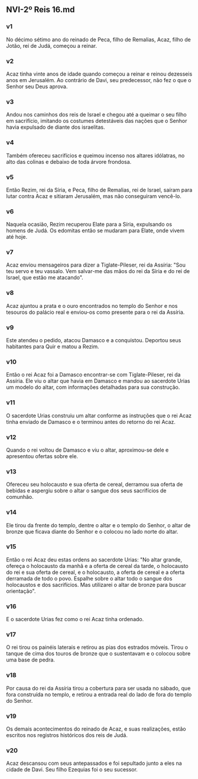 ## NVI-2º Reis 16.md
### v1
 No décimo sétimo ano do reinado de Peca, filho de Remalias, Acaz, filho de Jotão, rei de Judá, começou a reinar.
### v2
 Acaz tinha vinte anos de idade quando começou a reinar e reinou dezesseis anos em Jerusalém. Ao contrário de Davi, seu predecessor, não fez o que o Senhor seu Deus aprova.
### v3
 Andou nos caminhos dos reis de Israel e chegou até a queimar o seu filho em sacrifício, imitando os costumes detestáveis das nações que o Senhor havia expulsado de diante dos israelitas.
### v4
 Também ofereceu sacrifícios e queimou incenso nos altares idólatras, no alto das colinas e debaixo de toda árvore frondosa.
### v5
 Então Rezim, rei da Síria, e Peca, filho de Remalias, rei de Israel, saíram para lutar contra Acaz e sitiaram Jerusalém, mas não conseguiram vencê-lo.
### v6
 Naquela ocasião, Rezim recuperou Elate para a Síria, expulsando os homens de Judá. Os edomitas então se mudaram para Elate, onde vivem até hoje.
### v7
 Acaz enviou mensageiros para dizer a Tiglate-Pileser, rei da Assíria: "Sou teu servo e teu vassalo. Vem salvar-me das mãos do rei da Síria e do rei de Israel, que estão me atacando".
### v8
 Acaz ajuntou a prata e o ouro encontrados no templo do Senhor e nos tesouros do palácio real e enviou-os como presente para o rei da Assíria.
### v9
 Este atendeu o pedido, atacou Damasco e a conquistou. Deportou seus habitantes para Quir e matou a Rezim.
### v10
 Então o rei Acaz foi a Damasco encontrar-se com Tiglate-Pileser, rei da Assíria. Ele viu o altar que havia em Damasco e mandou ao sacerdote Urias um modelo do altar, com informações detalhadas para sua construção.
### v11
 O sacerdote Urias construiu um altar conforme as instruções que o rei Acaz tinha enviado de Damasco e o terminou antes do retorno do rei Acaz.
### v12
 Quando o rei voltou de Damasco e viu o altar, aproximou-se dele e apresentou ofertas sobre ele.
### v13
 Ofereceu seu holocausto e sua oferta de cereal, derramou sua oferta de bebidas e aspergiu sobre o altar o sangue dos seus sacrifícios de comunhão.
### v14
 Ele tirou da frente do templo, dentre o altar e o templo do Senhor, o altar de bronze que ficava diante do Senhor e o colocou no lado norte do altar.
### v15
 Então o rei Acaz deu estas ordens ao sacerdote Urias: "No altar grande, ofereça o holocausto da manhã e a oferta de cereal da tarde, o holocausto do rei e sua oferta de cereal, e o holocausto, a oferta de cereal e a oferta derramada de todo o povo. Espalhe sobre o altar todo o sangue dos holocaustos e dos sacrifícios. Mas utilizarei o altar de bronze para buscar orientação".
### v16
 E o sacerdote Urias fez como o rei Acaz tinha ordenado.
### v17
 O rei tirou os painéis laterais e retirou as pias dos estrados móveis. Tirou o tanque de cima dos touros de bronze que o sustentavam e o colocou sobre uma base de pedra.
### v18
 Por causa do rei da Assíria tirou a cobertura para ser usada no sábado, que fora construída no templo, e retirou a entrada real do lado de fora do templo do Senhor.
### v19
 Os demais acontecimentos do reinado de Acaz, e suas realizações, estão escritos nos registros históricos dos reis de Judá.
### v20
 Acaz descansou com seus antepassados e foi sepultado junto a eles na cidade de Davi. Seu filho Ezequias foi o seu sucessor.
